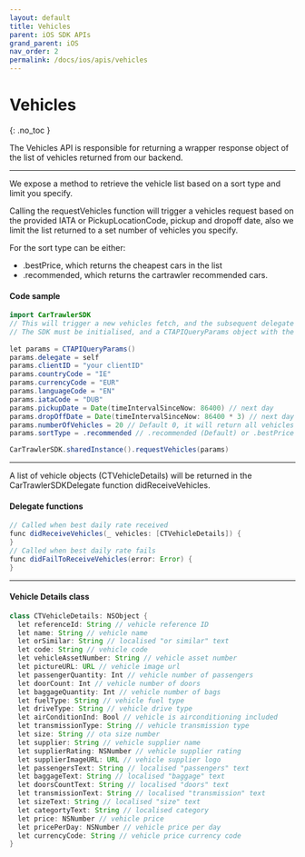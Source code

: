 ```yaml
---
layout: default
title: Vehicles
parent: iOS SDK APIs
grand_parent: iOS
nav_order: 2
permalink: /docs/ios/apis/vehicles
---
```


# Vehicles

{: .no_toc }

The Vehicles API is responsible for returning a wrapper response object of the list of vehicles returned from our backend. 

---

We expose a method to retrieve the vehicle list based on a sort type and limit you specify.

Calling the requestVehicles function will trigger a vehicles request based on the provided IATA or PickupLocationCode, pickup and dropoff date, also we limit the list returned to a set number of vehicles you specify.

For the sort type can be either:
- .bestPrice, which returns the cheapest cars in the list
- .recommended, which returns the cartrawler recommended cars.

#### Code sample

```java
import CarTrawlerSDK
// This will trigger a new vehicles fetch, and the subsequent delegate callbacks
// The SDK must be initialised, and a CTAPIQueryParams object with the necessary parameters must be set before callingthis method
  
let params = CTAPIQueryParams()  
params.delegate = self
params.clientID = "your clientID"
params.countryCode = "IE"
params.currencyCode = "EUR"
params.languageCode = "EN"
params.iataCode = "DUB"
params.pickupDate = Date(timeIntervalSinceNow: 86400) // next day
params.dropOffDate = Date(timeIntervalSinceNow: 86400 * 3) // next day + 3 days
params.numberOfVehicles = 20 // Default 0, it will return all vehicles
params.sortType = .recommended // .recommended (Default) or .bestPrice

CarTrawlerSDK.sharedInstance().requestVehicles(params)
```
---

A list of vehicle objects (CTVehicleDetails) will be returned in the CarTrawlerSDKDelegate function didReceiveVehicles.
#### Delegate functions

```java
// Called when best daily rate received
func didReceiveVehicles(_ vehicles: [CTVehicleDetails]) {
}
// Called when best daily rate fails
func didFailToReceiveVehicles(error: Error) {
}
```

---

#### Vehicle Details class
```java
class CTVehicleDetails: NSObject {
  let referenceId: String // vehicle reference ID 
  let name: String // vehicle name
  let orSimilar: String // localised "or similar" text
  let code: String // vehicle code 
  let vehicleAssetNumber: String // vehicle asset number
  let pictureURL: URL // vehicle image url 
  let passengerQuantity: Int // vehicle number of passengers
  let doorCount: Int // vehicle number of doors 
  let baggageQuantity: Int // vehicle number of bags
  let fuelType: String // vehicle fuel type
  let driveType: String // vehicle drive type
  let airConditionInd: Bool // vehicle is airconditioning included
  let transmissionType: String // vehicle transmission type 
  let size: String // ota size number
  let supplier: String // vehicle supplier name
  let supplierRating: NSNumber // vehicle supplier rating
  let supplierImageURL: URL // vehicle supplier logo
  let passengersText: String // localised "passengers" text
  let baggageText: String // localised "baggage" text
  let doorsCountText: String // localised "doors" text
  let transmissionText: String // localised "transmission" text
  let sizeText: String // localised "size" text
  let categortyText: String // localised category
  let price: NSNumber // vehicle price
  let pricePerDay: NSNumber // vehicle price per day
  let currencyCode: String // vehicle price currency code
}
```